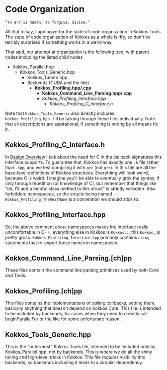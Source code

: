 # Code Organization

```
“To err is human, to forgive, divine.”
```

All that to say, I apologize for the state of code organization in Kokkos Tools. The state of code organization of Kokkos as a whole is iffy, so don't be terribly surprised if something works in a weird way.

That said, our attempt at organization is the following tree, with parent nodes including the listed child nodes

- Kokkos_Parallel.hpp
  - Kokkos_Tools_Generic.hpp
    - Kokkos_Tuners.hpp
    - Backends (CUDA and the like)
      - **Kokkos_Profiling.hpp/.cpp**
        - **Kokkos_Command_Line_Parsing.hpp/.cpp**
        - *Kokkos_Profiling_Interface.hpp*
          - *Kokkos_Profiling_C_Interface.h*

Note that `Kokkos_Tools_Generic` also directly includes `Kokkos_Profiling.hpp.` I'll be talking through these files individually. Note that all descriptions are aspirational, if something is wrong by all means fix it.

## Kokkos_Profiling_C_Interface.h

In [Design Overview](DesignOverview) I talk about the need for C in the callback signatures this interface supports. To guarantee that, Kokkos has exactly one `.h` file rather than `.hpp`, and we test compiling it with `gcc` (not `g++`). In this file are all the base-level definitions of Kokkos structures. Everything will look weird, because C is weird. I imagine you'll be able to eventually grok the syntax, if only through repetition (or knowledge of C), but remember that things like "oh, I'll add a helpful class method to this struct" is strictly verboten. Also forbidden: namespaces, so the structs being named `Kokkos_Profiling_TheRealName` is a convention we should stick to.

## Kokkos_Profiling_Interface.hpp

So, the above comment about namespaces makes the interface really uncomfortable in C++, everything else in Kokkos is `Kokkos::`, this `Kokkos_` is pretty gross. `Kokkos_Profiling_Interface.hpp` primarily contains `using` statements that re-export these names in namespaces.

## Kokkos_Command_Line_Parsing.[ch]pp

These files contain the command line parsing primitives used by both Core and Tools.

## Kokkos_Profiling.[ch]pp

This files contains the implementations of _calling_ callbacks, setting them, basically anything that doesn't depend on Kokkos Core. This file is intended to be included by backends, for cases when they need to directly call beginParallelFor or the like for some unfortunate reason.

## Kokkos_Tools_Generic.hpp

This is the "outermost" Kokkos Tools file, intended to be included only by Kokkos_Parallel.hpp, not by backends. This is where we do all the shiny tuning and high-level tricks in Kokkos. This file _requires_ visibility into backends, so backends including it leads to a circular dependency.